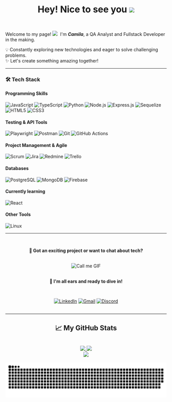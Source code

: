 

<div align="center">

# Hey! Nice to see you <img src="https://emojis.slackmojis.com/emojis/images/1531849430/4246/blob-sunglasses.gif" width="40"> 
<br>
</div> 

Welcome to my page!  <img src="https://media.giphy.com/media/ObNTw8Uzwy6KQ/giphy.gif" width="30px">&nbsp; I'm ***Camila***, a QA Analyst and Fullstack Developer in the making.

💡 Constantly exploring new technologies and eager to solve challenging problems.  
✨ Let's create something amazing together!


---


### 🛠️ Tech Stack  

#### **Programming Skills**  
<p align="left">
  <img src="https://img.shields.io/badge/JavaScript-F7DF1E?style=for-the-badge&logo=javascript&logoColor=black" alt="JavaScript">  
  <img src="https://img.shields.io/badge/TypeScript-3178C6?style=for-the-badge&logo=typescript&logoColor=white" alt="TypeScript">  
  <img src="https://img.shields.io/badge/Python-3776AB?style=for-the-badge&logo=python&logoColor=white" alt="Python">
  <img src="https://img.shields.io/badge/Node.js-339933?style=for-the-badge&logo=node.js&logoColor=white" alt="Node.js">  
  <img src="https://img.shields.io/badge/Express.js-000000?style=for-the-badge&logo=express&logoColor=white" alt="Express.js">  
  <img src="https://img.shields.io/badge/Sequelize-52B0E7?style=for-the-badge&logo=sequelize&logoColor=white" alt="Sequelize">  
  <img src="https://img.shields.io/badge/HTML5-E34F26?style=for-the-badge&logo=html5&logoColor=white" alt="HTML5">  
  <img src="https://img.shields.io/badge/CSS3-1572B6?style=for-the-badge&logo=css3&logoColor=white" alt="CSS3">
</p>

#### **Testing & API Tools**  
<p align="left">
  <img src="https://img.shields.io/badge/Playwright-2EAD33?style=for-the-badge&logo=microsoft&logoColor=white" alt="Playwright">  
  <img src="https://img.shields.io/badge/Postman-FF6C37?style=for-the-badge&logo=postman&logoColor=white" alt="Postman"> 
  <img src="https://img.shields.io/badge/Git-F05032?style=for-the-badge&logo=git&logoColor=white" alt="Git">
  <img src="https://img.shields.io/badge/GitHub_Actions-2088FF?style=for-the-badge&logo=githubactions&logoColor=white" alt="GitHub Actions">
</p>

#### **Project Management & Agile**  
<p align="left">
  <img src="https://img.shields.io/badge/Scrum-6DB33F?style=for-the-badge&logo=scrumalliance&logoColor=white" alt="Scrum">  
  <img src="https://img.shields.io/badge/Jira-0052CC?style=for-the-badge&logo=jira&logoColor=white" alt="Jira">  
  <img src="https://img.shields.io/badge/Redmine-B32024?style=for-the-badge&logo=redmine&logoColor=white" alt="Redmine">  
  <img src="https://img.shields.io/badge/Trello-0052CC?style=for-the-badge&logo=trello&logoColor=white" alt="Trello">
</p>

#### **Databases**  
<p align="left">
  <img src="https://img.shields.io/badge/PostgreSQL-316192?style=for-the-badge&logo=postgresql&logoColor=white" alt="PostgreSQL">  
  <img src="https://img.shields.io/badge/MongoDB-47A248?style=for-the-badge&logo=mongodb&logoColor=white" alt="MongoDB">  
  <img src="https://img.shields.io/badge/Firebase-FFCA28?style=for-the-badge&logo=firebase&logoColor=black" alt="Firebase">
</p>


#### **Currently learning**  
<p align="left">
  <img src="https://img.shields.io/badge/React-20232A?style=for-the-badge&logo=react&logoColor=61DAFB" alt="React">
</p>

#### **Other Tools**  
<p align="left">
  <img src="https://img.shields.io/badge/Linux-FCC624?style=for-the-badge&logo=linux&logoColor=black" alt="Linux">
</p>

---

<div align="center">

<br>

**🤔 Got an exciting project or want to chat about tech?**  


<br>

<img width="300px" alt="Call me GIF" src="https://media2.giphy.com/media/v1.Y2lkPTc5MGI3NjExZ2xvb3pscmYzdnNpaHBpOGcwbXNreHkyemExbnl1NXAxcDY3M2xnayZlcD12MV9pbnRlcm5hbF9naWZfYnlfaWQmY3Q9Zw/3yRHVLXGeodopGpq7l/giphy.gif" />

<br>
<br>

**🚀 I'm all ears and ready to dive in!**

<br>

[![LinkedIn](https://img.shields.io/badge/LinkedIn-0A66C2?style=for-the-badge&logo=linkedin&logoColor=white)](https://www.linkedin.com/in/camila-battagliotti/)
[![Gmail](https://img.shields.io/badge/Gmail-D14836?style=for-the-badge&logo=gmail&logoColor=white)](mailto:battagliotticamila@gmail.com)
[![Discord](https://img.shields.io/badge/Discord-5865F2?style=for-the-badge&logo=discord&logoColor=white)](https://discord.com/users/cami_codes)
<br>
<br>
</div>


---

<div align="center">
  <h2>📈 My GitHub Stats</h2>
</div>

<br>

<div align="center">

<a href="https://github.com/CamiBattagliotti">
  <img height="170px" src="https://github-readme-stats.vercel.app/api?username=CamiBattagliotti&show_icons=true&theme=tokyonight&hide_border=true" />
  <img height="170px" src="https://github-readme-stats.vercel.app/api/top-langs/?username=CamiBattagliotti&layout=compact&theme=tokyonight&hide_border=true&hide=roff" />
</a>

<br>

<a href="https://github.com/CamiBattagliotti">
  <img src="https://github-readme-streak-stats.herokuapp.com/?user=CamiBattagliotti&theme=material-palenight&hide_border=true" />
</a>

</div>



<p align="center">
  <img  src="https://raw.githubusercontent.com/Elanza-48/Elanza-48/main/resources/img/github-contribution-grid-snake.svg"
    alt="example" />
</p>








